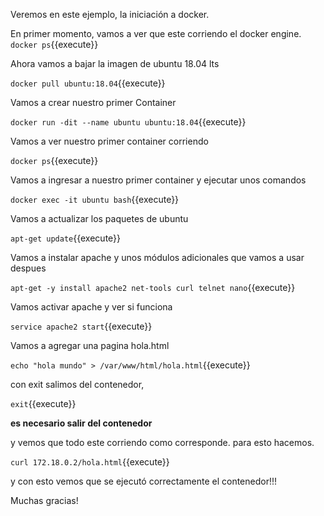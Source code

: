Veremos en este ejemplo, la iniciación a docker.

En primer momento, vamos a ver que este corriendo el docker engine.
`docker ps`{{execute}}

Ahora vamos a bajar la imagen de ubuntu 18.04 lts

`docker pull ubuntu:18.04`{{execute}}

Vamos a crear nuestro primer Container

`docker run -dit --name ubuntu ubuntu:18.04`{{execute}}

Vamos a ver  nuestro primer container corriendo

`docker ps`{{execute}}

Vamos a ingresar a nuestro primer container y ejecutar unos comandos

`docker exec -it ubuntu bash`{{execute}}

Vamos a actualizar los paquetes de ubuntu

`apt-get update`{{execute}}

Vamos a instalar apache y unos módulos adicionales que vamos a usar despues

`apt-get -y install apache2 net-tools curl telnet nano`{{execute}}

Vamos activar apache y ver si funciona

`service apache2 start`{{execute}}

Vamos a agregar una pagina hola.html

`echo "hola mundo" > /var/www/html/hola.html`{{execute}}

con exit salimos del contenedor,

`exit`{{execute}}

**es necesario salir del contenedor**

y vemos que todo este corriendo como corresponde. para esto hacemos.

`curl 172.18.0.2/hola.html`{{execute}}

y con esto vemos que se ejecutó correctamente el contenedor!!!

Muchas gracias!











